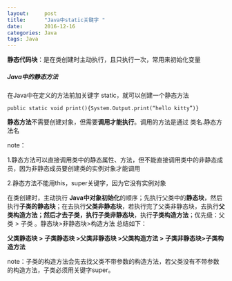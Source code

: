 ```yaml
---
layout:     post
title:      "Java中static关键字 "
date:       2016-12-16 
categories: Java
tags: Java 
---
```




**静态代码块**：是在类创建时主动执行，且只执行一次，常用来初始化变量

##### Java中的静态方法

在Java中在定义的方法前加关键字 static，就可以创建一个静态方法

```
public static void print(){System.Output.print(“hello kitty”)}
```







**静态方法**不需要创建对象，但需要**调用才能执行**。调用的方法是通过 类名.静态方法名

note：

1.静态方法可以直接调用类中的静态属性、方法，但不能直接调用类中的非静态成员，因为非静态成员要创建类的实例对象才能调用

2.静态方法不能用this，super关键字，因为它没有实例对象



在类创建时，主动执行
**Java中对象初始化**的顺序；先执行父类中的**静态块**，然后执行**子类的静态块**；在去执行**父类非静态块**，若执行完了父类非静态块，去执行**父类构造方法；**然后才去子类，执行**子类非静态块**，执行**子类构造方法**；优先级：父类 > 子类 。静态块>非静态块>构造方法
总结如下：

**父类静态块 > 子类静态块 >父类非静态块 >父类构造方法 > 子类非静态块>子类构造方法**

note：子类的构造方法会先去找父类不带参数的构造方法，若父类没有不带参数的构造方法，子类必须用关键字super。

